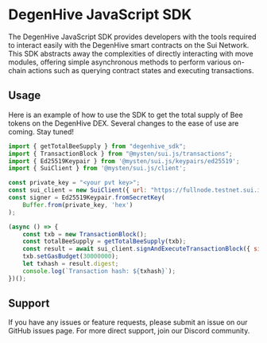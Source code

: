# DegenHive JavaScript SDK

The DegenHive JavaScript SDK provides developers with the tools required to interact easily with the DegenHive smart contracts on the Sui Network. This SDK abstracts away the complexities of directly interacting with move modules, offering simple asynchronous methods to perform various on-chain actions such as querying contract states and executing transactions.

## Usage

Here is an example of how to use the SDK to get the total supply of Bee tokens on the DegenHive DEX. Several changes to the ease of use are coming. Stay tuned!

```js
import { getTotalBeeSupply } from "degenhive_sdk";
import { TransactionBlock } from "@mysten/sui.js/transactions";
import { Ed25519Keypair } from '@mysten/sui.js/keypairs/ed25519';
import { SuiClient } from '@mysten/sui.js/client';

const private_key = "<your pvt key>";
const sui_client = new SuiClient({ url: "https://fullnode.testnet.sui.io:443/" });
const signer = Ed25519Keypair.fromSecretKey(
    Buffer.from(private_key, 'hex')
);

(async () => {
    const txb = new TransactionBlock();
    const totalBeeSupply = getTotalBeeSupply(txb);
    const result = await sui_client.signAndExecuteTransactionBlock({ signer: signer, transactionBlock: txb, requestType: 'WaitForEffectsCert' });
    txb.setGasBudget(30000000);
    let txhash = result.digest;
    console.log(`Transaction hash: ${txhash}`);
})();
```

## Support
If you have any issues or feature requests, please submit an issue on our GitHub issues page. For more direct support, join our Discord community.



